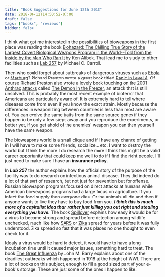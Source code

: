 ```yaml
---
title: "Book Suggestions for June 12th 2018"
date: 2018-06-12T14:50:52-07:00
draft: false
tags: ["books", "reviews"]
hidden: false
---
```

I think what got me interested in the possibilities of bioweapons in the first place was reading the book [Biohazard: The Chilling True Story of the Largest Covert Biological Weapons Program in the World--Told from the Inside by the Man Who Ran It](https://www.amazon.com/Biohazard-Chilling-Largest-Biological-World-Told-ebook/dp/B00IBZ603M/) by Ken Alibek. That lead me to study to other facilities such as [Lab 257]( https://www.amazon.com/Lab-257-Disturbing-Governments-Laboratory-ebook/dp/B000YQHMFG/) by Michael C. Carroll.

Then who could forget about outbreaks of dangerous viruses such as [Ebola](https://www.cdc.gov/vhf/ebola/index.html) or [Marburg](http://www.who.int/news-room/fact-sheets/detail/marburg-virus-disease)? Richard Preston wrote a great book titled [Panic in Level 4]( https://www.amazon.com/Panic-Level-Cannibals-Viruses-Journeys-ebook/dp/B0015DROZA/). Of course Richard Preston also wrote a lovely book touching on the 2001 [Anthrax]( https://anthrax.com/) [attacks]( https://en.wikipedia.org/wiki/2001_anthrax_attacks) called [The Demon in the Freezer](https://www.amazon.com/Demon-Freezer-True-Story-ebook/dp/B000QCSANQ/), an attack that is still unsolved. This is probably the most recent example of bioterror that Americans are particularly aware of. It is extremely hard to tell where diseases come from even if you know the exact strain. Mostly because the differences in weaponizing between countries is less than most are aware of. You can evolve the same traits from the same source genes if they happen to be only a few steps away and you reproduce the experiments, or better yet, if you get ahold of the enemies' weapon you can then yourself have the same weapon.

The bioweapons world is a small clique and if I have any chance of getting in I will have to make some friends, socialize... etc. I want to destroy the world but I think the more I do research the more I think this might be a valid career opportunity that could keep me well to do if I find the right people. I'll just need to make sure I have an **insurance policy**.

In ***Lab 257*** the author explains how the official story of the purpose of the facility was to do research on infectious animal disease. They did indeed do a lot of that sort of research, but not just for prevention but for offense. Russian bioweapon programs focused on direct attacks at humans while American bioweapons programs had a large focus on agriculture. If you infect the food supply then everyone dies. Or the animals all die and then if anyone wants to live they have to buy food from you. ***I think this is much more of a capitalist idea than rather just killing you out right and stealing everything you have.*** The book [Spillover](https://www.amazon.com/Spillover-Animal-Infections-Human-Pandemic-ebook/dp/B00856PC4K/) explains how easy it would be for a virus to become strong and spread before detection among wildlife unchecked, much like how [SARS](https://www.cdc.gov/sars/about/index.html) or [Zika](https://www.cdc.gov/sars/about/index.html) spread for years before it was fully understood. Zika spread so fast that it was places no one thought to even check for it.

Idealy a virus would be hard to detect, it would have to have a long incubation time until it caused major issues, something hard to treat. The book [The Great Influenza]( https://www.amazon.com/Great-Influenza-Deadliest-Pandemic-History/dp/0143036491/) by John M. Barry explains about one of the deadliest outbreaks which happened in 1918 at the height of WWI. There are a lot of books on this subject, enough to fill a good sized part of your e-book's storage. These are just some of the ones I happen to like.
